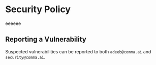 # Security Policy
eeeeee
## Reporting a Vulnerability

Suspected vulnerabilities can be reported to both `adeeb@comma.ai` and `security@comma.ai`.
